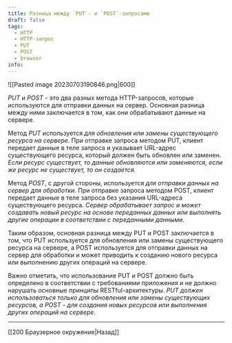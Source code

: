 ```yaml
---
title: Разница между `PUT`- и `POST`-запросами
draft: false
tags:
  - HTTP
  - HTTP-запрос
  - PUT
  - POST
  - browser
info:
---
```

![[Pasted image 20230703190846.png|600]]

_PUT_ и _POST_ - это два разных метода HTTP-запросов, которые используются для отправки данных на сервер. Основная разница между ними заключается в том, как они обрабатывают данные на сервере.

Метод _PUT_ используется _для обновления или замены существующего ресурса на сервере._ При отправке запроса методом PUT, клиент передает данные в теле запроса и указывает URL-адрес существующего ресурса, который должен быть обновлен или заменен. _Если ресурс существует, то данные обновляются или заменяются, если же ресурс не существует, то он создается._

Метод _POST_, с другой стороны, используется _для отправки данных на сервер для обработки._ При отправке запроса методом POST, клиент передает данные в теле запроса без указания URL-адреса существующего ресурса. _Сервер обрабатывает запрос и может создавать новый ресурс на основе переданных данных или выполнять другие операции в соответствии с переданными данными._

Таким образом, основная разница между PUT и POST заключается в том, что PUT используется для обновления или замены существующего ресурса на сервере, а POST используется для отправки данных на сервер для обработки и может приводить к созданию нового ресурса или выполнению других операций на сервере.

Важно отметить, что использование PUT и POST должно быть определено в соответствии с требованиями приложения и не должно нарушать основные принципы RESTful-архитектуры. _PUT должен использоваться только для обновления или замены существующих ресурсов, а POST - для создания новых ресурсов или выполнения других операций на сервере._

---

[[200 Браузерное окружение|Назад]]